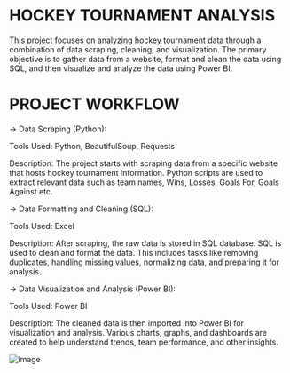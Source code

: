 # HOCKEY TOURNAMENT ANALYSIS

This project focuses on analyzing hockey tournament data through a combination of data scraping, cleaning, and visualization. The primary objective is to gather data from a website, format and clean the data using SQL, and then visualize and analyze the data using Power BI.

# PROJECT WORKFLOW 

-> Data Scraping (Python):

Tools Used: Python, BeautifulSoup, Requests

Description: The project starts with scraping data from a specific website that hosts hockey tournament information. Python scripts are used to extract relevant data such as team names, Wins, Losses, Goals For, Goals Against etc.

-> Data Formatting and Cleaning (SQL):

Tools Used: Excel

Description: After scraping, the raw data is stored in SQL database. SQL is used to clean and format the data. This includes tasks like removing duplicates, handling missing values, normalizing data, and preparing it for analysis.

-> Data Visualization and Analysis (Power BI):

Tools Used: Power BI

Description: The cleaned data is then imported into Power BI for visualization and analysis. Various charts, graphs, and dashboards are created to help understand trends, team performance, and other insights.

![image](https://github.com/user-attachments/assets/3e4fc2d7-ba13-4ea8-bb39-821886a76d24)

